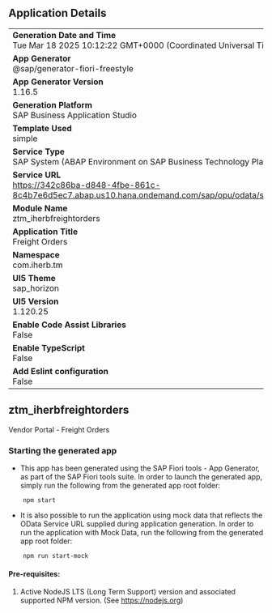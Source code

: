## Application Details
|               |
| ------------- |
|**Generation Date and Time**<br>Tue Mar 18 2025 10:12:22 GMT+0000 (Coordinated Universal Time)|
|**App Generator**<br>@sap/generator-fiori-freestyle|
|**App Generator Version**<br>1.16.5|
|**Generation Platform**<br>SAP Business Application Studio|
|**Template Used**<br>simple|
|**Service Type**<br>SAP System (ABAP Environment on SAP Business Technology Platform)|
|**Service URL**<br>https://342c86ba-d848-4fbe-861c-8c4b7e6d5ec7.abap.us10.hana.ondemand.com/sap/opu/odata/sap/ZUI_FODATA|
|**Module Name**<br>ztm_iherbfreightorders|
|**Application Title**<br>Freight Orders|
|**Namespace**<br>com.iherb.tm|
|**UI5 Theme**<br>sap_horizon|
|**UI5 Version**<br>1.120.25|
|**Enable Code Assist Libraries**<br>False|
|**Enable TypeScript**<br>False|
|**Add Eslint configuration**<br>False|

## ztm_iherbfreightorders

Vendor Portal - Freight Orders

### Starting the generated app

-   This app has been generated using the SAP Fiori tools - App Generator, as part of the SAP Fiori tools suite.  In order to launch the generated app, simply run the following from the generated app root folder:

```
    npm start
```

- It is also possible to run the application using mock data that reflects the OData Service URL supplied during application generation.  In order to run the application with Mock Data, run the following from the generated app root folder:

```
    npm run start-mock
```

#### Pre-requisites:

1. Active NodeJS LTS (Long Term Support) version and associated supported NPM version.  (See https://nodejs.org)



